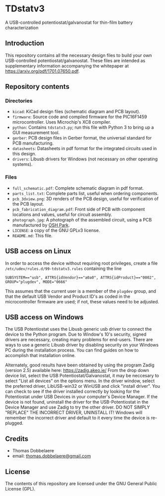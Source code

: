 # TDstatv3
A USB-controlled potentiostat/galvanostat for thin-film battery characterization

## Introduction
This repository contains all the necessary design files to build your own USB-controlled potentiostat/galvanostat.
These files are intended as supplementary information accompanying the whitepaper at https://arxiv.org/pdf/1701.07650.pdf.

## Repository contents

### Directories
* `kicad`: KiCad design files (schematic diagram and PCB layout).
* `firmware`: Source code and compiled firmware for the PIC16F1459 microcontroller. Uses Microchip's XC8 compiler.
* `python`: Contains `tdstatv3.py`; run this file with Python 3 to bring up a GUI measurement tool.
* `gerber`: PCB design files in Gerber format, the universal standard for PCB manufacturing.
* `datasheets`: Datasheets in pdf format for the integrated circuits used in this design.
* `drivers`: Libusb drivers for Windows (not necessary on other operating systems).

### Files
* `full_schematic.pdf`: Complete schematic diagram in pdf format.
* `parts_list.txt`: Complete parts list, useful when ordering components.
* `pcb_3dview.png`: 3D renders of the PCB design, useful for verification of the PCB layout.
* `pcb_fabrication_diagram.pdf`: Front side of PCB with component locations and values, useful for circuit assembly.
* `photograph.jpg`: A photograph of the assembled circuit, using a PCB manufactured by [OSH Park](https://oshpark.com/).
* `LICENSE`: a copy of the GNU GPLv3 license.
* `README.md`: This file.

## USB access on Linux
In order to access the device without requiring root privileges, create a file
`/etc/udev/rules.d/99-tdstatv3.rules` containing the line

```
SUBSYSTEM=="usb", ATTRS{idVendor}=="a0a0", ATTRS{idProduct}=="0002", GROUP="plugdev", MODE="0666"
```
This assumes that the current user is a member of the `plugdev` group, and that the default USB Vendor and Product ID's
as coded in the microcontroller firmware are used; if not, these values need to be adjusted.

## USB access on Windows
The USB Potentiostat uses the Libusb generic usb driver to connect the device to the Python program. Due to Window's 10's security, signed drivers are necessary, creating many problems for end-users. There are ways to use a generic Libusb driver by disabling security on your Windows PC during the installation process. You can find guides on how to accomplish that installation online.

Alternately, good results have been obtained by using the program Zadig (version 2.5) available here: https://zadig.akeo.ie/ From the drop down device list, select the USB Potentiostat/Galvanostat, it may be neccesary to select "List all devices" on the options menu. In the driver window, select the preferred driver, LibUSB-win32 or WinUSB and click "install driver". You can check to see if the driver installed correctly by looking for the Potentiostat under USB Devices in your computer's Device Manager. If the device is not found, uninstall the driver for the USB-Potentiostat in the Device Manager and use Zadig to try the other driver. DO NOT SIMPLY "REPLACE" THE INCORRECT DRIVER, UNINSTALL IT! Windows will remember the incorrect driver and default to it every time the device is re-plugged.

## Credits
* Thomas Dobbelaere
* email: thomas.dobbelaere@gmail.com

## License
The contents of this repository are licensed under the GNU General Public License (GPL).
